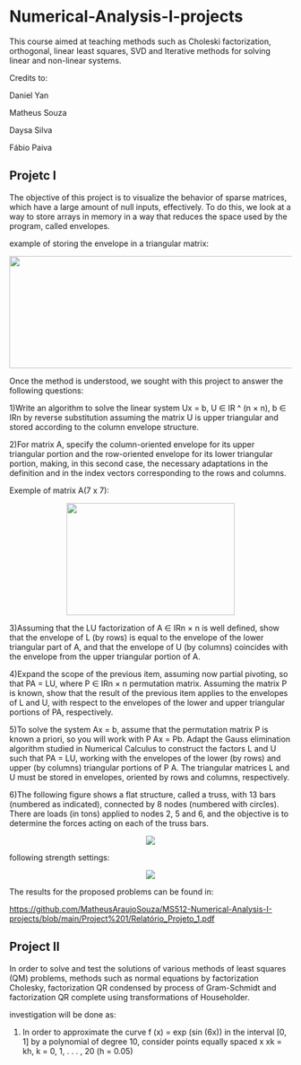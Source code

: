 # Numerical-Analysis-I-projects
This course aimed at teaching methods such as Choleski factorization, orthogonal, linear least squares, SVD and Iterative methods for solving linear and non-linear systems.  


Credits to:

Daniel Yan

Matheus Souza

Daysa Silva

Fábio Paiva


## Projetc I

The objective of this project is to visualize the behavior of sparse matrices, which have a large amount of null inputs, effectively. To do this, we look at a way to store arrays in memory in a way that reduces the space used by the program, called envelopes.

example of storing the envelope in a triangular matrix:
<p align="center">
<img src="https://github.com/MatheusAraujoSouza/MS512-Numerical-Analysis-I-projects/blob/main/captura1.png" width="700" height="200"/> 

Once the method is understood, we sought with this project to answer the following questions:

1)Write an algorithm to solve the linear system Ux = b, U ∈ IR ^ (n × n), b ∈ IRn by reverse substitution assuming the matrix U is upper triangular and stored according to the column envelope structure.

2)For matrix A, specify the column-oriented envelope for its upper triangular portion and the row-oriented envelope for its lower triangular portion, making, in this second case, the necessary adaptations in the definition and in the index vectors corresponding to the rows and columns.

Exemple of matrix A(7 x 7): 
<p align="center">
<img src="https://github.com/MatheusAraujoSouza/MS512-Numerical-Analysis-I-projects/blob/main/matriA2.png" width="300" height="200"/> 


3)Assuming that the LU factorization of A ∈ IRn × n is well defined, show that the envelope of L (by rows) is equal to the envelope of the lower triangular part of A, and that the envelope of U (by columns) coincides with the envelope from the upper triangular portion of A.

4)Expand the scope of the previous item, assuming now partial pivoting, so that PA = LU, where P ∈ IRn × n permutation matrix. Assuming the matrix P is known, show that the result of the previous item applies to the envelopes of L and U, with respect to the envelopes of the lower and upper triangular portions of PA, respectively.

5)To solve the system Ax = b, assume that the permutation matrix P is known a priori, so you will work with P Ax = Pb. Adapt the Gauss elimination algorithm studied in Numerical Calculus to construct the factors L and U such that PA = LU, working with the envelopes of the lower (by rows) and upper (by columns) triangular portions of P A. The triangular matrices L and U must be stored in envelopes, oriented by rows and columns, respectively.

6)The following figure shows a flat structure, called a truss, with 13 bars (numbered as indicated), connected by 8 nodes (numbered with circles). There are loads (in tons) applied to nodes 2, 5 and 6, and the objective is to determine the forces acting on each of the truss bars.

<p align="center">
<img src="https://github.com/MatheusAraujoSouza/MS512-Numerical-Analysis-I-projects/blob/main/estrutura.png"/> 

following strength settings:
  
<p align="center">
<img src="https://github.com/MatheusAraujoSouza/MS512-Numerical-Analysis-I-projects/blob/main/forces%20.png"/> 

The results for the proposed problems can be found in:
  
https://github.com/MatheusAraujoSouza/MS512-Numerical-Analysis-I-projects/blob/main/Project%201/Relatório_Projeto_1.pdf
  
## Project II 
  
In order to solve and test the solutions of various methods of least squares (QM) problems, methods such as normal equations by factorization Cholesky, factorization QR condensed by process of Gram-Schmidt and factorization QR complete using transformations of Householder.
  
investigation will be done as:
  
 1) In order to approximate the curve f (x) = exp (sin (6x)) in the interval [0, 1] by a polynomial of degree 10, consider points equally spaced x  xk = kh, k = 0, 1, . . . , 20 (h = 0.05)


